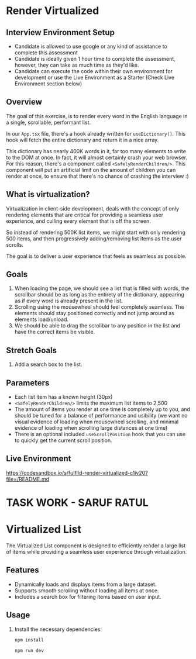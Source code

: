 # Render Virtualized

## Interview Environment Setup

- Candidate is allowed to use google or any kind of assistance to complete this assessment
- Candidate is ideally given 1 hour time to complete the assessment, however, they can take as much time as they'd like.
- Candidate can execute the code within their own environment for development or use the Live Environment as a Starter (Check Live Environment section below)

## Overview

The goal of this exercise, is to render every word in the English language in a single, scrollable, performant list.

In our `App.tsx` file, there's a hook already written for `useDictionary()`. This hook will fetch the entire dictionary and return it in a nice array.

This dictionary has nearly 400K words in it, far too many elements to write to the DOM at once. In fact, it will almost certainly crash your web browser. For this reason, there's a component called `<SafelyRenderChildren/>`. This component will put an artificial limit on the amount of children you can render at once, to ensure that there's no chance of crashing the interview :)

## What is virtualization?

Virtualization in client-side development, deals with the concept of only rendering elements that are critical for providing a seamless user experience, and culling every element that is off the screen.

So instead of rendering 500K list items, we might start with only rendering 500 items, and then progressively adding/removing list items as the user scrolls.

The goal is to deliver a user experience that feels as seamless as possible.

## Goals

1. When loading the page, we should see a list that is filled with words, the scrollbar should be as long as the entirety of the dictionary, appearing as if every word is already present in the list.
2. Scrolling using the mousewheel should feel completely seamless. The elements should stay positioned correctly and not jump around as elements load/unload.
3. We should be able to drag the scrollbar to any position in the list and have the correct items be visible.

## Stretch Goals

1. Add a search box to the list.

## Parameters

- Each list item has a known height (30px)
- `<SafelyRenderChildren/>` limits the maximum list items to 2,500
- The amount of items you render at one time is completely up to you, and should be tuned for a balance of performance and usibility (we want no visual evidence of loading when mousewheel scrolling, and minimal evidence of loading when scrolling large distances at one time)
- There is an optional included `useScrollPosition` hook that you can use to quickly get the current scroll position.

## Live Environment

https://codesandbox.io/s/fulflld-render-virtualized-c1iv20?file=/README.md


# TASK WORK - SARUF RATUL
# Virtualized List

The Virtualized List component is designed to efficiently render a large list of items while providing a seamless user experience through virtualization.

## Features

- Dynamically loads and displays items from a large dataset.
- Supports smooth scrolling without loading all items at once.
- Includes a search box for filtering items based on user input.

## Usage

1. Install the necessary dependencies:

   ```bash
   npm install

   npm run dev